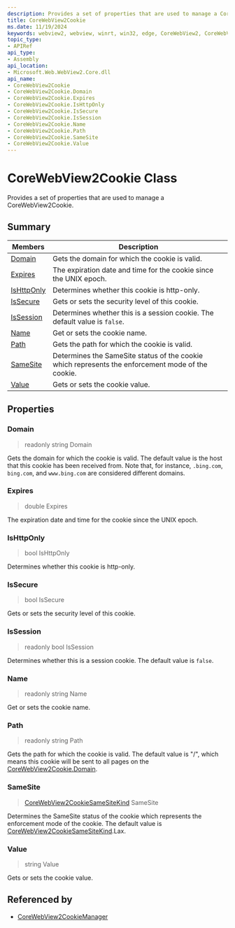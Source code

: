 ```yaml
---
description: Provides a set of properties that are used to manage a CoreWebView2Cookie.
title: CoreWebView2Cookie
ms.date: 11/19/2024
keywords: webview2, webview, winrt, win32, edge, CoreWebView2, CoreWebView2Controller, browser control, edge html, CoreWebView2Cookie
topic_type:
- APIRef
api_type:
- Assembly
api_location:
- Microsoft.Web.WebView2.Core.dll
api_name:
- CoreWebView2Cookie
- CoreWebView2Cookie.Domain
- CoreWebView2Cookie.Expires
- CoreWebView2Cookie.IsHttpOnly
- CoreWebView2Cookie.IsSecure
- CoreWebView2Cookie.IsSession
- CoreWebView2Cookie.Name
- CoreWebView2Cookie.Path
- CoreWebView2Cookie.SameSite
- CoreWebView2Cookie.Value
---
```


# CoreWebView2Cookie Class



Provides a set of properties that are used to manage a CoreWebView2Cookie.

## Summary

Members|Description
--|--
[Domain](#domain) | Gets the domain for which the cookie is valid.
[Expires](#expires) | The expiration date and time for the cookie since the UNIX epoch.
[IsHttpOnly](#ishttponly) | Determines whether this cookie is http-only.
[IsSecure](#issecure) | Gets or sets the security level of this cookie.
[IsSession](#issession) | Determines whether this is a session cookie. The default value is `false`.
[Name](#name) | Get or sets the cookie name.
[Path](#path) | Gets the path for which the cookie is valid.
[SameSite](#samesite) | Determines the SameSite status of the cookie which represents the enforcement mode of the cookie.
[Value](#value) | Gets or sets the cookie value.

## Properties

### Domain

> readonly  string Domain

Gets the domain for which the cookie is valid.
The default value is the host that this cookie has been received from. Note that, for instance, `.bing.com`, `bing.com`, and `www.bing.com` are considered different domains.

### Expires

>  double Expires

The expiration date and time for the cookie since the UNIX epoch.

### IsHttpOnly

>  bool IsHttpOnly

Determines whether this cookie is http-only.

### IsSecure

>  bool IsSecure

Gets or sets the security level of this cookie.

### IsSession

> readonly  bool IsSession

Determines whether this is a session cookie. The default value is `false`.

### Name

> readonly  string Name

Get or sets the cookie name.

### Path

> readonly  string Path

Gets the path for which the cookie is valid.
The default value is "/", which means this cookie will be sent to all pages on the [CoreWebView2Cookie.Domain](corewebview2cookie.md#domain).

### SameSite

>  [CoreWebView2CookieSameSiteKind](corewebview2cookiesamesitekind.md) SameSite

Determines the SameSite status of the cookie which represents the enforcement mode of the cookie.
The default value is [CoreWebView2CookieSameSiteKind](corewebview2cookiesamesitekind.md).Lax.

### Value

>  string Value

Gets or sets the cookie value.






## Referenced by

- [CoreWebView2CookieManager](corewebview2cookiemanager.md)
